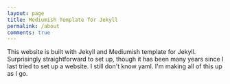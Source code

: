 ```yaml
---
layout: page
title: Mediumish Template for Jekyll
permalink: /about
comments: true
---
```


<div class="row justify-content-between">
<div class="col-md-8 pr-5">

<p>This website is built with Jekyll and Mediumish template for Jekyll. Surprisingly straightforward to set up, though it has been many years since I last tried to set up a website. I still don't know yaml. I'm making all of this up as I go.</p>

</div>

</div>
